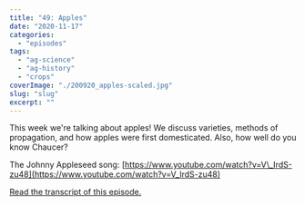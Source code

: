 ```yaml
---
title: "49: Apples"
date: "2020-11-17"
categories: 
  - "episodes"
tags: 
  - "ag-science"
  - "ag-history"
  - "crops"
coverImage: "./200920_apples-scaled.jpg"
slug: "slug"
excerpt: ""
---
```


This week we're talking about apples! We discuss varieties, methods of propagation, and how apples were first domesticated. Also, how well do you know Chaucer?

The Johnny Appleseed song: [https://www.youtube.com/watch?v=V\_IrdS-zu48](https://www.youtube.com/watch?v=V_IrdS-zu48)

[Read the transcript of this episode.](https://www.onetogrowonpod.com/49-apples-transcript)
